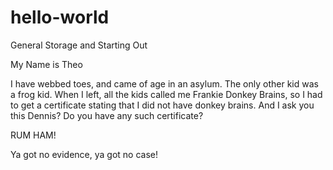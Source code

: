 # hello-world
General Storage and Starting Out

My Name is Theo

I have webbed toes, and came of age in an asylum. The only other kid was a frog kid.  When I left, all the kids called me Frankie Donkey Brains, so I had to get a certificate stating that I did not have donkey brains.  And I ask you this Dennis?  Do you have any such certificate?

RUM HAM!

Ya got no evidence, ya got no case!
